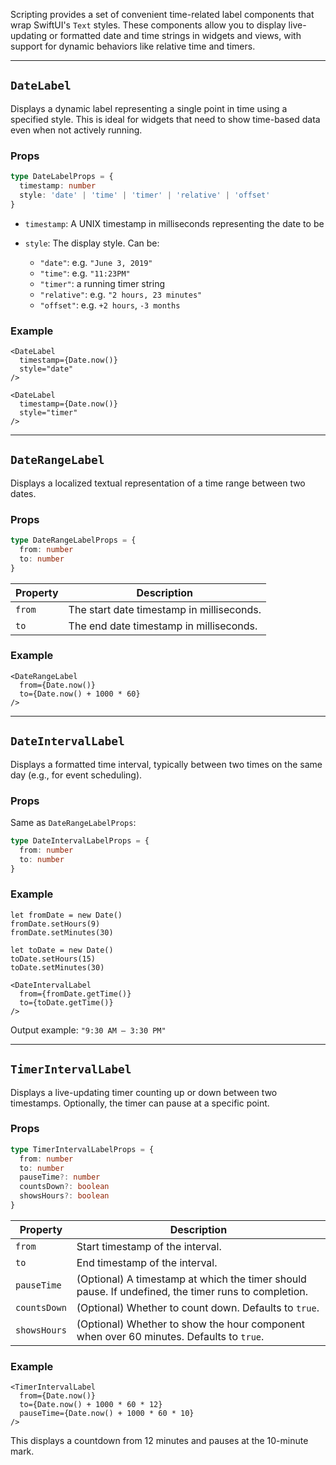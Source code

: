 Scripting provides a set of convenient time-related label components that wrap SwiftUI's `Text` styles. These components allow you to display live-updating or formatted date and time strings in widgets and views, with support for dynamic behaviors like relative time and timers.

---

## `DateLabel`

Displays a dynamic label representing a single point in time using a specified style. This is ideal for widgets that need to show time-based data even when not actively running.

### Props

```ts
type DateLabelProps = {
  timestamp: number
  style: 'date' | 'time' | 'timer' | 'relative' | 'offset'
}
```

- `timestamp`: A UNIX timestamp in milliseconds representing the date to be 

- `style`: The display style. Can be: 
  - `"date"`: e.g. `"June 3, 2019"`
  - `"time"`: e.g. `"11:23PM"`
  - `"timer"`: a running timer string
  - `"relative"`: e.g. `"2 hours, 23 minutes"`
  - `"offset"`: e.g. `+2 hours`, `-3 months`
  

### Example

```tsx
<DateLabel
  timestamp={Date.now()}
  style="date"
/>

<DateLabel
  timestamp={Date.now()}
  style="timer"
/>
```

---

## `DateRangeLabel`

Displays a localized textual representation of a time range between two dates.

### Props

```ts
type DateRangeLabelProps = {
  from: number
  to: number
}
```

| Property | Description                               |
| -------- | ----------------------------------------- |
| `from`   | The start date timestamp in milliseconds. |
| `to`     | The end date timestamp in milliseconds.   |

### Example

```tsx
<DateRangeLabel
  from={Date.now()}
  to={Date.now() + 1000 * 60}
/>
```

---

## `DateIntervalLabel`

Displays a formatted time interval, typically between two times on the same day (e.g., for event scheduling).

### Props

Same as `DateRangeLabelProps`:

```ts
type DateIntervalLabelProps = {
  from: number
  to: number
}
```

### Example

```tsx
let fromDate = new Date()
fromDate.setHours(9)
fromDate.setMinutes(30)

let toDate = new Date()
toDate.setHours(15)
toDate.setMinutes(30)

<DateIntervalLabel
  from={fromDate.getTime()}
  to={toDate.getTime()}
/>
```

Output example: `"9:30 AM – 3:30 PM"`

---

## `TimerIntervalLabel`

Displays a live-updating timer counting up or down between two timestamps. Optionally, the timer can pause at a specific point.

### Props

```ts
type TimerIntervalLabelProps = {
  from: number
  to: number
  pauseTime?: number
  countsDown?: boolean
  showsHours?: boolean
}
```

| Property     | Description                                                                                         |
| ------------ | --------------------------------------------------------------------------------------------------- |
| `from`       | Start timestamp of the interval.                                                                    |
| `to`         | End timestamp of the interval.                                                                      |
| `pauseTime`  | (Optional) A timestamp at which the timer should pause. If undefined, the timer runs to completion. |
| `countsDown` | (Optional) Whether to count down. Defaults to `true`.                                               |
| `showsHours` | (Optional) Whether to show the hour component when over 60 minutes. Defaults to `true`.             |

### Example

```tsx
<TimerIntervalLabel
  from={Date.now()}
  to={Date.now() + 1000 * 60 * 12}
  pauseTime={Date.now() + 1000 * 60 * 10}
/>
```

This displays a countdown from 12 minutes and pauses at the 10-minute mark.
